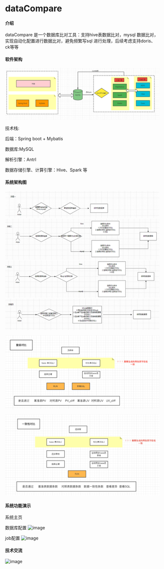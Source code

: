 # dataCompare


#### 介绍
dataCompare 是一个数据库比对工具：支持hive表数据比对，mysql 数据比对，实现自动化配置进行数据比对，避免频繁写sql 进行处理，后续考虑支持doris、ck等等

#### 软件架构

![输入图片说明](image77.png)

技术栈:

后端：Spring boot + Mybatis

数据库:MySQL

解析引擎：Antrl

数据存储引擎、计算引擎：Hive、Spark 等


#### 系统架构图

![输入图片说明](image1.png)
![输入图片说明](image2.png)
![输入图片说明](image3.png)
![输入图片说明](image4.png)

![img_1.png](img_1.png)

![img.png](img.png)


#### 系统功能演示
系统主页

数据库配置
![image](https://user-images.githubusercontent.com/28300167/207256310-8c6d0be4-90c2-4a71-a49b-c54d3537a7bf.png)

job配置
![image](https://user-images.githubusercontent.com/28300167/207256145-7ce5eaa2-7030-4c2c-91d9-3e566162e91e.png)



#### 技术交流
![image](https://user-images.githubusercontent.com/28300167/207255900-152d6834-9602-4ada-91ca-ad9906d89bf8.png)
